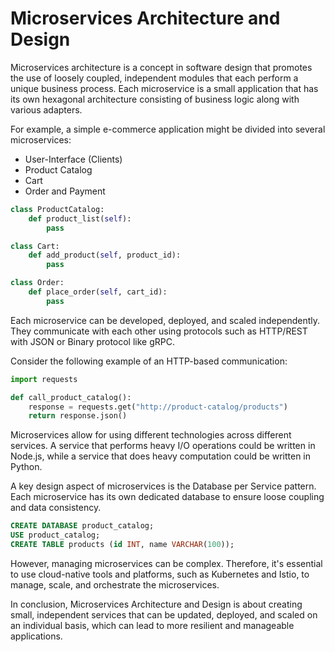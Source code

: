 # Microservices Architecture and Design

Microservices architecture is a concept in software design that promotes the use of loosely coupled, independent modules that each perform a unique business process. Each microservice is a small application that has its own hexagonal architecture consisting of business logic along with various adapters. 

For example, a simple e-commerce application might be divided into several microservices:

- User-Interface (Clients)
- Product Catalog
- Cart
- Order and Payment

```python
class ProductCatalog:
    def product_list(self):
        pass

class Cart:
    def add_product(self, product_id):
        pass

class Order:
    def place_order(self, cart_id):
        pass
```

Each microservice can be developed, deployed, and scaled independently. They communicate with each other using protocols such as HTTP/REST with JSON or Binary protocol like gRPC.

Consider the following example of an HTTP-based communication:

```python
import requests

def call_product_catalog():
    response = requests.get("http://product-catalog/products")
    return response.json()
```

Microservices allow for using different technologies across different services. A service that performs heavy I/O operations could be written in Node.js, while a service that does heavy computation could be written in Python.

A key design aspect of microservices is the Database per Service pattern. Each microservice has its own dedicated database to ensure loose coupling and data consistency.

```sql
CREATE DATABASE product_catalog;
USE product_catalog;
CREATE TABLE products (id INT, name VARCHAR(100));
```

However, managing microservices can be complex. Therefore, it's essential to use cloud-native tools and platforms, such as Kubernetes and Istio, to manage, scale, and orchestrate the microservices. 

In conclusion, Microservices Architecture and Design is about creating small, independent services that can be updated, deployed, and scaled on an individual basis, which can lead to more resilient and manageable applications.
